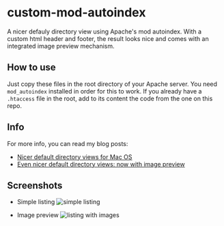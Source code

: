 # custom-mod-autoindex

A nicer defauly directory view using Apache's mod autoindex. With a custom html header and footer, the result looks nice and comes with an integrated image preview mechanism.

## How to use

Just copy these files in the root directory of your Apache server. You need `mod_autoindex` installed in order for this to work. If you already have a `.htaccess` file in the root, add to its content the code from the one on this repo.

## Info

For more info, you can read my blog posts:

* [Nicer default directory views for Mac OS](https://itsybitsybytes.com/nicer-default-directory-views-for-mac-os/)
* [Even nicer default directory views: now with image preview](https://itsybitsybytes.com/even-nicer-default-directory-views-now-with-image-preview/)


## Screenshots

* Simple listing
![simple listing](https://itsybitsybytes.com/content/images/2017/06/Screen-Shot-2017-06-01-at-10.12.59.png)

* Image preview
![listing with images](https://itsybitsybytes.com/content/images/2017/06/Screen-Shot-2017-06-01-at-09.58.29.png)